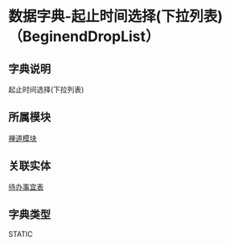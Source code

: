 # 数据字典-起止时间选择(下拉列表)（BeginendDropList）
## 字典说明
起止时间选择(下拉列表)

## 所属模块
[禅道模块](../module/zentao)

## 关联实体
[待办事宜表](../module/zentao/Todo)

## 字典类型
STATIC



